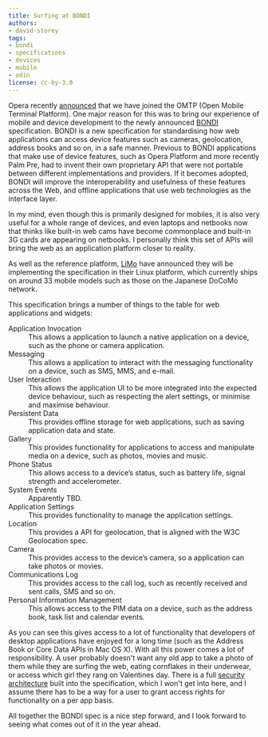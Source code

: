 ```yaml
---
title: Surfing at BONDI
authors:
- david-storey
tags:
- bondi
- specifications
- devices
- mobile
- odin
license: cc-by-3.0
---
```


<p>Opera recently <a href="http://www.omtp.org/News/Display.aspx?Id=495dc323-7f21-483b-b097-013a7aae6de6">announced</a> that we have joined the <abbr>OMTP</abbr> (Open Mobile Terminal Platform).  One major reason for this was to bring our experience of mobile and device development to the newly announced <a href="http://bondi.omtp.org/default.aspx">BONDI</a> specification.  BONDI is a new specification for standardising how web applications can access device features such as cameras, geolocation, address books and so on, in a safe manner. Previous to BONDI applications that make use of device features, such as Opera Platform and more recently Palm Pre, had to invent their own proprietary API that were not portable between different implementations and providers.  If it becomes adopted, BONDI will improve the interoperability and usefulness of these features across the Web, and offline applications that use web technologies as the interface layer.</p>

<p>In my mind, even though this is primarily designed for mobiles, it is also very useful for a whole range of devices, and even laptops and netbooks now that thinks like built-in web cams have become commonplace and built-in 3G cards are appearing on netbooks. I personally think this set of APIs will bring the web as an application platform closer to reality.</p>

<p>As well as the reference platform, <a href="http://www.limofoundation.org/en/limo-press-releases/limo-foundation-endorses-omtp-bondi-specification-to-bring-web-2.0-applications-to-limo-handsets-3.html">LiMo</a> have announced they will be implementing the specification in their Linux platform, which currently ships on around 33 mobile models such as those on the Japanese DoCoMo network.</p>

<p>This specification brings a number of things to the table for web applications and widgets:</p>

<dl>
	<dt>Application Invocation</dt>
	<dd>This allows a application to launch a native application on a device, such as the phone or camera application.</dd>
	<dt>Messaging</dt>
	<dd>This allows a application to interact with the messaging functionality on a device, such as SMS, MMS, and e-mail.</dd>
	<dt>User Interaction</dt>
	<dd>This allows the application UI to be more integrated into the expected device behaviour, such as respecting the alert settings, or minimise and maximise behaviour.</dd>
	<dt>Persistent Data</dt>
	<dd>This provides offline storage for web applications, such as saving application data and state.</dd>
	<dt>Gallery</dt>
	<dd>This provides functionality for applications to access and manipulate media on a device, such as photos, movies and music.</dd>
	<dt>Phone Status</dt>
	<dd>This allows access to a device’s status, such as battery life, signal strength and accelerometer.</dd>
	<dt>System Events</dt>
	<dd>Apparently <abbr>TBD</abbr>.</dd>
	<dt>Application Settings</dt>
	<dd>This provides functionality to manage the application settings.</dd>
	<dt>Location</dt>
	<dd>This provides a API for geolocation, that is aligned with the W3C Geolocation spec.</dd>
	<dt>Camera</dt>
	 <dd>This provides access to the device’s camera, so a application can take photos or movies.</dd>
   <dt>Communications Log</dt>
   <dd>This provides access to the call log, such as recently received and sent calls, SMS and so on.</dd>
   <dt>Personal  Information Management</dt>
	<dd>This allows access to the PIM data on a device, such as the address book, task list and calendar events.</dd>
</dl>

<p>As you can see this gives access to a lot of functionality that developers of desktop applications have enjoyed for a long time (such as the Address Book or Core Data APIs in Mac OS X).  With all this power comes a lot of responsibility.  A user probably doesn&#39;t want any old app to take a photo of them while they are surfing the web, eating cornflakes in their underwear, or access which girl they rang on Valentines day.  There is a full <a href="http://bondi.omtp.org/AandS/default.aspx">security architecture</a> built into the specification, which I won&#39;t get into here, and I assume there has to be a way for a user to grant access rights for functionality on a per app basis.</p>

<p>All together the BONDI spec is a nice step forward, and I look forward to seeing what comes out of it in the year ahead.</p>
